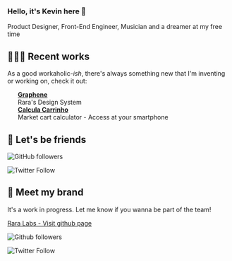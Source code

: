 ### Hello, it's Kevin here 👋

Product Designer, Front-End Engineer, Musician and a dreamer at my free time

## 👨🏻‍💻 Recent works
As a good workaholic-_ish_, there's always something new that I'm inventing or working on, check it out:

<ul style="list-style: none;">
  <li>
    <a target="_blank" href="https://github.com/kevintosli/graphene"><b>Graphene</b></a></br>
    Rara's Design System
  </li>
  <li>
    <a target="_blank" href="https://kevintosli.github.io/calculacarrinho/"><b>Calcula Carrinho</a></b></br>
    Market cart calculator - Access at your smartphone
  </li>
</ul>

## 🤝 Let's be friends

![GitHub followers](https://img.shields.io/github/followers/kevintosli?style=social)

![Twitter Follow](https://img.shields.io/twitter/follow/heytosli?style=social)


## 💠 Meet my brand
It's a work in progress. Let me know if you wanna be part of the team!

[Rara Labs - Visit github page](https://github.com/rara-labs)

![Github followers](https://img.shields.io/github/followers/rara-labs?style=social)

![Twitter Follow](https://img.shields.io/twitter/follow/rara_labs?style=social)



<!--
**kevintosli/kevintosli** is a ✨ _special_ ✨ repository because its `README.md` (this file) appears on your GitHub profile.

Here are some ideas to get you started:

- 🔭 I’m currently working on ...
- 🌱 I’m currently learning ...
- 👯 I’m looking to collaborate on ...
- 🤔 I’m looking for help with ...
- 💬 Ask me about ...
- 📫 How to reach me: ...
- 😄 Pronouns: ...
- ⚡ Fun fact: ...
-->

